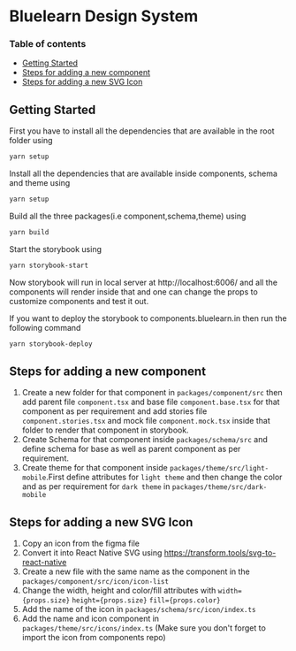 # Bluelearn Design System

### Table of contents
   
  - [Getting Started](#getting-started)
  - [Steps for adding a new component](#steps-for-adding-a-new-component)
  - [Steps for adding a new SVG Icon](#steps-for-adding-a-new-svg-icon)

## Getting Started
First you have to install all the dependencies that are available in the root folder using
```sh
yarn setup
```

Install all the dependencies that are available inside components, schema and theme using
```sh
yarn setup
```

Build all the three packages(i.e component,schema,theme) using 
```sh
yarn build
```

Start the storybook using 
```sh
yarn storybook-start
```
Now storybook will run in local server at http://localhost:6006/ and all the components will render inside that and one can change the props to customize components and test it out.

If you want to deploy the storybook to components.bluelearn.in then run the following command
```sh
yarn storybook-deploy
```

## Steps for adding a new component
1. Create a new folder for that component in `packages/component/src` then add parent file `component.tsx` and base file `component.base.tsx` for that component as per requirement and add stories file `component.stories.tsx` and mock file `component.mock.tsx` inside that folder to render that component in storybook.
2. Create Schema for that component inside `packages/schema/src` and define schema for base as well as parent component as per requirement. 
3. Create theme for that component inside `packages/theme/src/light-mobile`.First define attributes for `light theme` and then change the color and as per requirement for `dark theme` in `packages/theme/src/dark-mobile`

## Steps for adding a new SVG Icon
 1. Copy an icon from the figma file
 2. Convert it into React Native SVG using https://transform.tools/svg-to-react-native
 3. Create a new file with the same name as the component in the `packages/component/src/icon/icon-list`
 4. Change the width, height and color/fill attributes with `width={props.size}` `height={props.size}` `fill={props.color}`
 5. Add the name of the icon in `packages/schema/src/icon/index.ts`
 6. Add the name and icon component in `packages/theme/src/icons/index.ts` (Make sure you don't forget to import the icon from components repo)
